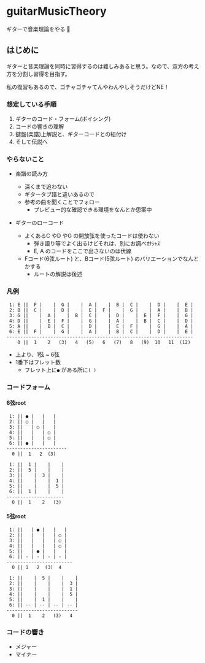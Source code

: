 # guitarMusicTheory

ギターで音楽理論をやる 😤


## はじめに

ギターと音楽理論を同時に習得するのは難しみあると思う。なので、双方の考え方を分割し習得を目指す。



私の復習もあるので、ゴチャゴチャてんやわんやしそうだけどNE！

### 想定している手順

1. ギターのコード・フォーム(ボイシング) 
1. コードの響きの理解
1. 鍵盤(楽譜)上解説と、ギターコードとの紐付け
1. そして伝説へ

### やらないこと

- 楽譜の読み方
  - 深くまで追わない
  - ギタータブ譜と違いあるので
  - 参考の曲を聞くことでフォロー
    - プレビュー的な確認できる環境をなんとか思案中

- ギターのローコード
  - よくあるC やD やG の開放弦を使ったコードは使わない
    - 弾き語り等でよく出るけどそれは、別にお調べｵﾅｼｬｽ
    - E, A のコードをここで出さないのは伏線
  - Fコード(6弦ルート) と、Bコード(5弦ルート) のバリエーションでなんとかする
    - ルートの解説は後述


### 凡例

```
 1: E ||  F |    |  G |    |  A |    |  B |  C |    |  D |    |  E |
 2: B ||  C |    |  D |    |  E |  F |    |  G |    |  A |    |  B |
 3: G ||    |  A |    |  B |  C |    |  D |    |  E |  F |    |  G |
 4: D ||    |  E |  F |    |  G |    |  A |    |  B |  C |    |  D |
 5: A ||    |  B |  C |    |  D |    |  E |  F |    |  G |    |  A |
 6: E ||  F |    |  G |    |  A |    |  B |  C |    |  D |    |  E |
--------------------------------------------------------------------
    0 ||  1    2   (3)   4   (5)   6   (7)   8   (9)  10   11  (12)

```

- 上より、1弦 ~ 6弦
- 1番下はフレット数
  - フレット上に`●` がある所に`( )`

### コードフォーム

#### 6弦root

```
 1: || ● |   |   |
 2: || ○ |   |   |
 3: ||   | ○ |   |
 4: ||   |   | ○ |
 5: ||   |   | ○ |
 6: || ● |   |   |
----------------------
  0 ||  1   2  (3)

```


```
 1: ||  1 |    |    |
 2: ||  5 |    |    |
 3: ||    |  3 |    |
 4: ||    |    |  1 |
 5: ||    |    |  5 |
 6: ||  1 |    |    |
---------------------
  0 ||  1    2   (3)

```



#### 5弦root

```
 1: ||   | ● |   |   |
 2: ||   |   |   | ○ |
 3: ||   |   |   | ○ |
 4: ||   |   |   | ○ |
 5: ||   | ● |   |   |
 6: || - | - | - | - |
------------------------
  0 || 1   2  (3)  4

```


```
 1: ||    |  5 |    |    |
 2: ||    |    |    |  3 |
 3: ||    |    |    |  1 |
 4: ||    |    |    |  5 |
 5: ||    |  1 |    |    |
 6: || -- | -- | -- | -- |
--------------------------
  0 ||  1    2   (3)   4

```


### コードの響き

- メジャー
- マイナー






